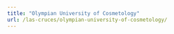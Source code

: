 ```yaml
---
title: "Olympian University of Cosmetology"
url: /las-cruces/olympian-university-of-cosmetology/
---
```

